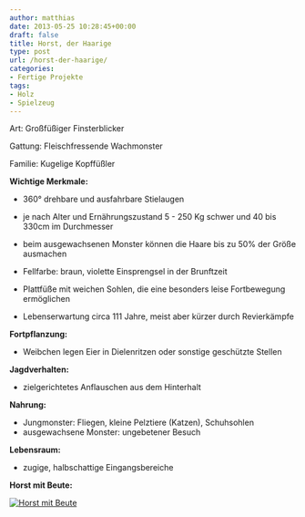 ```yaml
---
author: matthias
date: 2013-05-25 10:28:45+00:00
draft: false
title: Horst, der Haarige
type: post
url: /horst-der-haarige/
categories:
- Fertige Projekte
tags:
- Holz
- Spielzeug
---
```


Art: Großfüßiger Finsterblicker

Gattung: Fleischfressende Wachmonster

Familie: Kugelige Kopffüßler

<!-- more -->

**Wichtige Merkmale:**

- 360° drehbare und ausfahrbare Stielaugen

- je nach Alter und Ernährungszustand 5 - 250 Kg schwer und 40 bis 330cm im Durchmesser

- beim ausgewachsenen Monster können die Haare bis zu 50% der Größe ausmachen

- Fellfarbe: braun, violette Einsprengsel in der Brunftzeit

- Plattfüße mit weichen Sohlen, die eine besonders leise Fortbewegung ermöglichen

- Lebenserwartung circa 111 Jahre, meist aber kürzer durch Revierkämpfe

**Fortpflanzung:**

- Weibchen legen Eier in Dielenritzen oder sonstige geschützte Stellen

**Jagdverhalten:**

- zielgerichtetes Anflauschen aus dem Hinterhalt

**Nahrung:**

- Jungmonster: Fliegen, kleine Pelztiere (Katzen), Schuhsohlen
- ausgewachsene Monster: ungebetener Besuch

**Lebensraum:**

- zugige, halbschattige Eingangsbereiche

**Horst mit Beute:**

[![Horst mit Beute](/wp-content/uploads/2013/05/Horst-mit-Beute-300x218.jpg)
](/wp-content/uploads/2013/05/Horst-mit-Beute.jpg)


